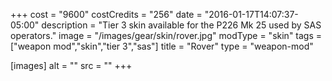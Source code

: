 +++
cost = "9600"
costCredits = "256"
date = "2016-01-17T14:07:37-05:00"
description = "Tier 3 skin available for the P226 Mk 25 used by SAS operators."
image = "/images/gear/skin/rover.jpg"
modType = "skin"
tags = ["weapon mod","skin","tier 3","sas"]
title = "Rover"
type = "weapon-mod"

[images]
  alt = ""
  src = ""
+++
